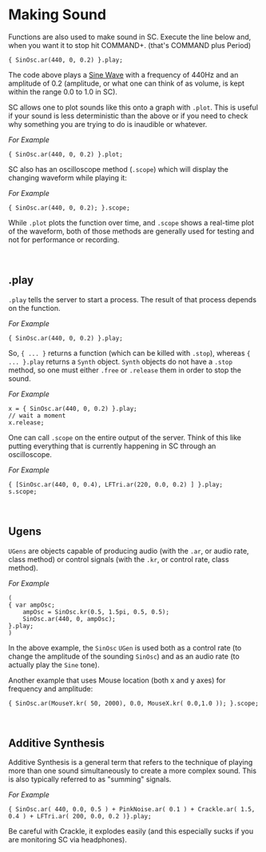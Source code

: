 # Making Sound

Functions are also used to make sound in SC. Execute the line below and, when you want it to stop hit COMMAND+. (that's COMMAND plus Period)

```python3
{ SinOsc.ar(440, 0, 0.2) }.play;
```

The code above plays a [Sine Wave](https://en.wikipedia.org/wiki/Sine_wave) with a frequency of 440Hz and an amplitude of 0.2 (amplitude, or what one can think of as volume, is kept within the range 0.0 to 1.0 in SC).

SC allows one to plot sounds like this onto a graph with `.plot`. This is useful if your sound is less deterministic than the above or if you need to check why something you are trying to do is inaudible or whatever.

*For Example*

```python3
{ SinOsc.ar(440, 0, 0.2) }.plot;
```

SC also has an oscilloscope method (`.scope`) which will display the changing waveform while playing it:

*For Example*

```python3
{ SinOsc.ar(440, 0, 0.2); }.scope;
```

While `.plot` plots the function over time, and `.scope` shows a real-time plot of the waveform, both of those methods are generally used for testing and not for performance or recording.

<br/>

## .play

`.play` tells the server to start a process. The result of that process depends on the function.

*For Example*

```python3
{ SinOsc.ar(440, 0, 0.2) }.play;
```

So, `{ ... }` returns a function (which can be killed with `.stop`), whereas `{ ... }.play` returns a `Synth` object. `Synth` objects do not have a `.stop` method, so one must either `.free` or `.release` them in order to stop the sound.

*For Example*

```python3
x = { SinOsc.ar(440, 0, 0.2) }.play;
// wait a moment
x.release;
```

One can call `.scope` on the entire output of the server. Think of this like putting everything that is currently happening in SC through an oscilloscope.

*For Example*

```python3
{ [SinOsc.ar(440, 0, 0.4), LFTri.ar(220, 0.0, 0.2) ] }.play;
s.scope;
```

<br/>

## Ugens

`UGens` are objects capable of producing audio (with the `.ar`, or audio rate, class method) or control signals (with the `.kr`, or control rate, class method).

*For Example*

```python3
(
{ var ampOsc;
    ampOsc = SinOsc.kr(0.5, 1.5pi, 0.5, 0.5);
    SinOsc.ar(440, 0, ampOsc);
}.play;
)
```

In the above example, the `SinOsc` `UGen` is used both as a control rate (to change the amplitude of the sounding `SinOsc`) and as an audio rate (to actually play the `Sine` tone).

Another example that uses Mouse location (both x and y axes) for frequency and amplitude:

```python3
{ SinOsc.ar(MouseY.kr( 50, 2000), 0.0, MouseX.kr( 0.0,1.0 )); }.scope;
```

<br/>

## Additive Synthesis

Additive Synthesis is a general term that refers to the technique of playing more than one sound simultaneously to create a more complex sound. This is also typically referred to as "summing" signals.

*For Example*

```python3
{ SinOsc.ar( 440, 0.0, 0.5 ) + PinkNoise.ar( 0.1 ) + Crackle.ar( 1.5, 0.4 ) + LFTri.ar( 200, 0.0, 0.2 )}.play;
```

Be careful with Crackle, it explodes easily (and this especially sucks if you are monitoring SC via headphones).
